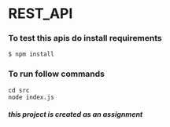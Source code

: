 # REST_API
### To test this apis do install requirements
```
$ npm install
```
### To run follow commands
```
cd src
node index.js
```
##### this project is created as an assignment
